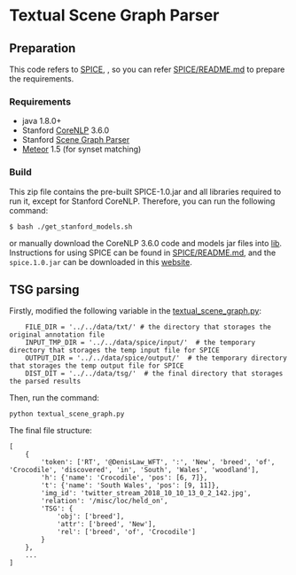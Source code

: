 # Textual Scene Graph Parser


## Preparation
This code refers to [SPICE](https://github.com/peteanderson80/SPICE), , so you can refer [SPICE/README.md](https://github.com/peteanderson80/SPICE/blob/master/README.md) to prepare the requirements.
### Requirements
- java 1.8.0+
- Stanford [CoreNLP](http://stanfordnlp.github.io/CoreNLP/) 3.6.0
- Stanford [Scene Graph Parser](http://nlp.stanford.edu/software/scenegraph-parser.shtml)
- [Meteor](http://www.cs.cmu.edu/~alavie/METEOR/) 1.5 (for synset matching)

### Build
This zip file contains the pre-built SPICE-1.0.jar and all libraries required to run it, except for Stanford CoreNLP.
Therefore, you can run the following command:
```angular2html
$ bash ./get_stanford_models.sh
```
or manually download the CoreNLP 3.6.0 code and models jar files into [lib](lib).
Instructions for using SPICE can be found in [SPICE/README.md](https://github.com/peteanderson80/SPICE/blob/master/README.md), and the `spice.1.0.jar` can be downloaded in this [website](https://panderson.me/spice/).

## TSG parsing

Firstly, modified the following variable in the [textual_scene_graph.py](textual_scene_graph.py):
```angular2html
    FILE_DIR = '../../data/txt/' # the directory that storages the original annotation file
    INPUT_TMP_DIR = '../../data/spice/input/'  # the temporary directory that storages the temp input file for SPICE
    OUTPUT_DIR = '../../data/spice/output/'  # the temporary directory that storages the temp output file for SPICE
    DIST_DIT = '../../data/tsg/'  # the final directory that storages the parsed results
```
Then, run the command:
```angular2html
python textual_scene_graph.py
```

The final file structure:
```angular2html
[
    {
        'token': ['RT', '@DenisLaw_WFT', ':', 'New', 'breed', 'of', 'Crocodile', 'discovered', 'in', 'South', 'Wales', 'woodland'], 
        'h': {'name': 'Crocodile', 'pos': [6, 7]}, 
        't': {'name': 'South Wales', 'pos': [9, 11]}, 
        'img_id': 'twitter_stream_2018_10_10_13_0_2_142.jpg', 
        'relation': '/misc/loc/held_on',
        'TSG': {
            'obj': ['breed'],
            'attr': ['breed', 'New'],
            'rel': ['breed', 'of', 'Crocodile']
        }
    },
    ...
]
```
